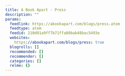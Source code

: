 ```yaml
---
title: A Book Apart - Press
description: ""
params:
  feedlink: https://abookapart.com/blogs/press.atom
  feedtype: atom
  feedid: 210d01a9ff7b71ffa08bab48bac5493e
  websites:
    https://abookapart.com/blogs/press: true
  blogrolls: []
  recommended: []
  recommender: []
  categories: []
  relme: {}
---
```

